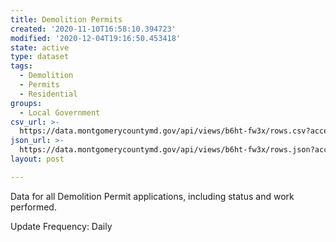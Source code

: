 ```yaml
---
title: Demolition Permits
created: '2020-11-10T16:58:10.394723'
modified: '2020-12-04T19:16:50.453418'
state: active
type: dataset
tags:
  - Demolition
  - Permits
  - Residential
groups:
  - Local Government
csv_url: >-
  https://data.montgomerycountymd.gov/api/views/b6ht-fw3x/rows.csv?accessType=DOWNLOAD
json_url: >-
  https://data.montgomerycountymd.gov/api/views/b6ht-fw3x/rows.json?accessType=DOWNLOAD
layout: post

---
```

Data for all Demolition Permit applications, including status and work performed.

Update Frequency:  Daily
